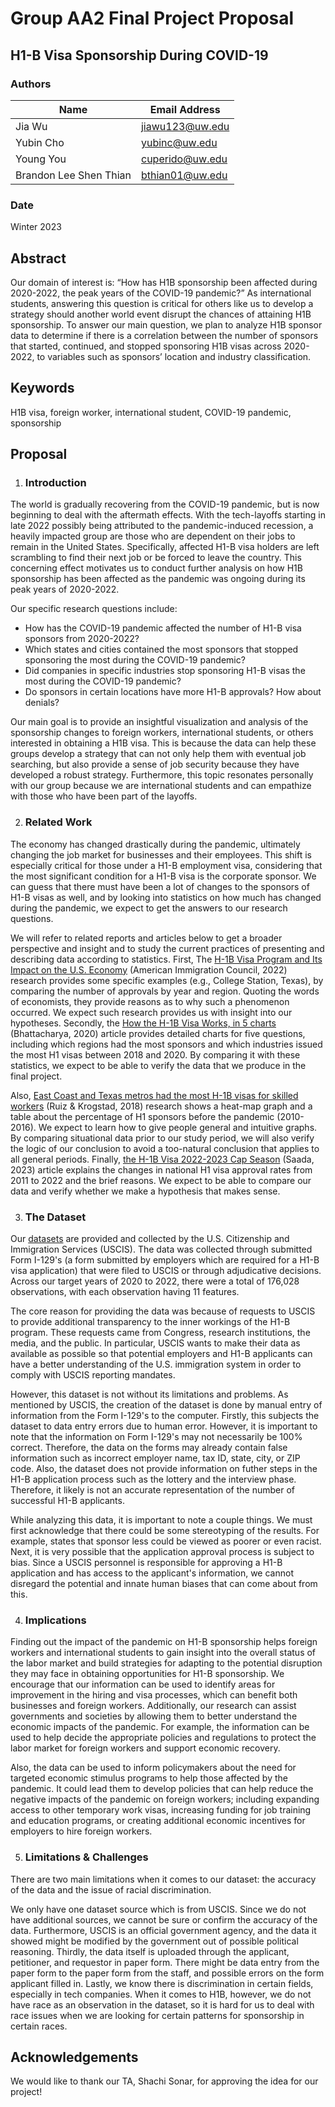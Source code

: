 # Group AA2 Final Project Proposal

## H1-B Visa Sponsorship During COVID-19

### Authors

| Name                   | Email Address        |
| -----------------------|----------------------|
| Jia Wu                 | jiawu123@uw.edu      |
| Yubin Cho              | yubinc@uw.edu        |
| Young You              | cuperido@uw.edu      |
| Brandon Lee Shen Thian | bthian01@uw.edu      |

### Date

Winter 2023

## Abstract

Our domain of interest is: “How has H1B sponsorship been affected during 2020-2022, the peak years of the COVID-19 pandemic?” As international students, answering this question is critical for others like us to develop a strategy should another world event disrupt the chances of attaining H1B sponsorship. To answer our main question, we plan to analyze H1B sponsor data to determine if there is a correlation between the number of sponsors that started, continued, and stopped sponsoring H1B visas across 2020-2022, to variables such as sponsors’ location and industry classification.

## Keywords

H1B visa, foreign worker, international student, COVID-19 pandemic, sponsorship

## Proposal

1. ### Introduction  

The world is gradually recovering from the COVID-19 pandemic, but is now beginning to deal with the aftermath effects. With the tech-layoffs starting in late 2022 possibly being attributed to the pandemic-induced recession, a heavily impacted group are those who are dependent on their jobs to remain in the United States. Specifically, affected H1-B visa holders are left scrambling to find their next job or be forced to leave the country. This concerning effect motivates us to conduct further analysis on how H1B sponsorship has been affected as the pandemic was ongoing during its peak years of 2020-2022. 

Our specific research questions include:
- How has the COVID-19 pandemic affected the number of H1-B visa sponsors from 2020-2022?
- Which states and cities contained the most sponsors that stopped sponsoring the most during the COVID-19 pandemic?
- Did companies in specific industries stop sponsoring H1-B visas the most during the COVID-19 pandemic?
- Do sponsors in certain locations have more H1-B approvals? How about denials?

Our main goal is to provide an insightful visualization and analysis of the sponsorship changes to foreign workers, international students, or others interested in obtaining a H1B visa. This is because the data can help these groups develop a strategy that can not only help them with eventual job searching, but also provide a sense of job security because they have developed a robust strategy. Furthermore, this topic resonates personally with our group because we are international students and can empathize with those who have been part of the layoffs. 


2. ### Related Work  

The economy has changed drastically during the pandemic, ultimately changing the job market for businesses and their employees. This shift is especially critical for those under a H1-B employment visa, considering that the most significant condition for a H1-B visa is the corporate sponsor. We can guess that there must have been a lot of changes to the sponsors of H1-B visas as well, and by looking into statistics on how much has changed during the pandemic, we expect to get the answers to our research questions.

We will refer to related reports and articles below to get a broader perspective and insight and to study the current practices of presenting and describing data according to statistics. First, The [H-1B Visa Program and Its Impact on the U.S. Economy](https://www.americanimmigrationcouncil.org/research/h1b-visa-program-fact-sheet) (American Immigration Council, 2022) research provides some specific examples (e.g., College Station, Texas), by comparing the number of approvals by year and region. Quoting the words of economists, they provide reasons as to why such a phenomenon occurred. We expect such research provides us with insight into our hypotheses. Secondly, the [How the H-1B Visa Works, in 5 charts](https://qz.com/india/1916876/your-questions-about-the-h2-b-visa-answered) (Bhattacharya, 2020) article provides detailed charts for five questions, including which regions had the most sponsors and which industries issued the most H1 visas between 2018 and 2020. By comparing it with these statistics, we expect to be able to verify the data that we produce in the final project.

Also, [East Coast and Texas metros had the most H-1B visas for skilled workers](https://www.pewresearch.org/fact-tank/2018/03/29/h-1b-visa-approvals-by-us-metro-area/) (Ruiz & Krogstad, 2018) research shows a heat-map graph and a table about the percentage of H1 sponsors before the pandemic (2010-2016). We expect to learn how to give people general and intuitive graphs. By comparing situational data prior to our study period, we will also verify the logic of our conclusion to avoid a too-natural conclusion that applies to all general periods. Finally, [the H-1B Visa 2022-2023 Cap Season](https://www.immi-usa.com/h1b-visa-2018-cap/) (Saada, 2023) article explains the changes in national H1 visa approval rates from 2011 to 2022 and the brief reasons. We expect to be able to compare our data and verify whether we make a hypothesis that makes sense.


3. ### The Dataset

Our [datasets](https://www.uscis.gov/tools/reports-and-studies/h-1b-employer-data-hub/h-1b-employer-data-hub-files) are provided and collected by the U.S. Citizenship and Immigration Services (USCIS). The data was collected through submitted Form I-129's (a form submitted by employers which are required for a H1-B visa application) that were filed to USCIS or through adjudicative decisions. Across our target years of 2020 to 2022, there were a total of 176,028 observations, with each observation having 11 features. 

The core reason for providing the data was because of requests to USCIS to provide additional transparency to the inner workings of the H1-B program. These requests came from Congress, research institutions, the media, and the public. In particular, USCIS wants to make their data as available as possible so that potential employers and H1-B applicants can have a better understanding of the U.S. immigration system in order to comply with USCIS reporting mandates.

However, this dataset is not without its limitations and problems. As mentioned by USCIS, the creation of the dataset is done by manual entry of information from the Form I-129's to the computer. Firstly, this subjects the dataset to data entry errors due to human error. However, it is important to note that the information on Form I-129's may not necessarily be 100% correct. Therefore, the data on the forms may already contain false information such as incorrect employer name, tax ID, state, city, or ZIP code. Also, the dataset does not provide information on futher steps in the H1-B application process such as the lottery and the interview phase. Therefore, it likely is not an accurate representation of the number of successful H1-B applicants.

While analyzing this data, it is important to note a couple things. We must first acknowledge that there could be some stereotyping of the results. For example, states that sponsor less could be viewed as poorer or even racist. Next, it is very possible that the application approval process is subject to bias. Since a USCIS personnel is responsible for approving a H1-B application and has access to the applicant's information, we cannot disregard the potential and innate human biases that can come about from this.

4. ### Implications

Finding out the impact of the pandemic on H1-B sponsorship helps foreign workers and international students to gain insight into the overall status of the labor market and build strategies for adapting to the potential disruption they may face in obtaining opportunities for H1-B sponsorship.  We encourage that our information can be used to identify areas for improvement in the hiring and visa processes, which can benefit both businesses and foreign workers. Additionally, our research can assist governments and societies by allowing them to better understand the economic impacts of the pandemic. For example, the information can be used to help decide the appropriate policies and regulations to protect the labor market for foreign workers and support economic recovery. 

Also, the data can be used to inform policymakers about the need for targeted economic stimulus programs to help those affected by the pandemic. It could lead them to develop policies that can help reduce the negative impacts of the pandemic on foreign workers; including expanding access to other temporary work visas, increasing funding for job training and education programs, or creating additional economic incentives for employers to hire foreign workers.

5. ### Limitations & Challenges
There are two main limitations when it comes to our dataset: the accuracy of the data and the issue of racial discrimination.

We only have one dataset source which is from USCIS. Since we do not have additional sources, we cannot be sure or confirm the accuracy of the data. Furthermore, USCIS is an official government agency, and the data it showed might be modified by the government out of possible political reasoning. Thirdly, the data itself is uploaded through the applicant, petitioner, and requestor in paper form. There might be data entry from the paper form to the paper form from the staff, and possible errors on the form applicant filled in. Lastly, we know there is discrimination in certain fields, especially in tech companies. When it comes to H1B, however, we do not have race as an observation in the dataset, so it is hard for us to deal with race issues when we are looking for certain patterns for sponsorship in certain races. 

## Acknowledgements
We would like to thank our TA, Shachi Sonar, for approving the idea for our project!
